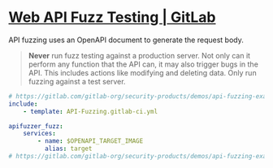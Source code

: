 # [Web API Fuzz Testing | GitLab](https://docs.gitlab.com/ee/user/application_security/api_fuzzing/#openapi-specification)

API fuzzing uses an OpenAPI document to generate the request body.

> **Never** run fuzz testing against a production server.
> Not only can it perform any function that the API can, it may also trigger bugs in the API.
> This includes actions like modifying and deleting data. Only run fuzzing against a test server.

```yaml
# https://gitlab.com/gitlab-org/security-products/demos/api-fuzzing-example/
include:
    - template: API-Fuzzing.gitlab-ci.yml

apifuzzer_fuzz:
    services:
        - name: $OPENAPI_TARGET_IMAGE
          alias: target
# https://gitlab.com/gitlab-org/security-products/demos/api-fuzzing-example/-/raw/openapi/test_openapi.v2.0.json
```
